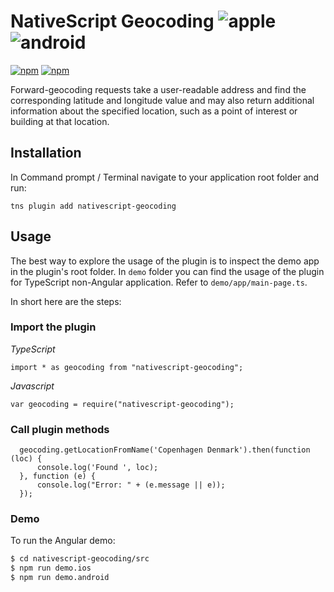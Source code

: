 # NativeScript Geocoding ![apple](https://cdn3.iconfinder.com/data/icons/picons-social/57/16-apple-32.png) ![android](https://cdn4.iconfinder.com/data/icons/logos-3/228/android-32.png) 

[![npm](https://img.shields.io/npm/v/nativescript-geocoding.svg)](https://www.npmjs.com/package/nativescript-geocoding)
[![npm](https://img.shields.io/npm/dm/nativescript-geocoding.svg)](https://www.npmjs.com/package/nativescript-geocoding)

Forward-geocoding requests take a user-readable address and find the corresponding latitude and longitude value and may also return additional information about the specified location, such as a point of interest or building at that location.

## Installation

In Command prompt / Terminal navigate to your application root folder and run:

```
tns plugin add nativescript-geocoding
```

## Usage

The best way to explore the usage of the plugin is to inspect the demo app in the plugin's root folder. 
In `demo` folder you can find the usage of the plugin for TypeScript non-Angular application. Refer to `demo/app/main-page.ts`.

In short here are the steps:

### Import the plugin

*TypeScript*
``` 
import * as geocoding from "nativescript-geocoding";
```

*Javascript*
``` 
var geocoding = require("nativescript-geocoding");
```

### Call plugin methods

````
  geocoding.getLocationFromName('Copenhagen Denmark').then(function (loc) {
      console.log('Found ', loc);
  }, function (e) {
      console.log("Error: " + (e.message || e));
  });
````

### Demo

To run the Angular demo:
```bash
$ cd nativescript-geocoding/src
$ npm run demo.ios
$ npm run demo.android
```